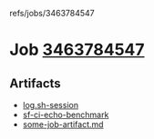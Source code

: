 refs/jobs/3463784547

# Job [3463784547](https://github.com/rokmoln/support-firecloud/runs/3463784547?check_suite_focus=true)

## Artifacts

* [log.sh-session](log.sh-session)
* [sf-ci-echo-benchmark](sf-ci-echo-benchmark)
* [some-job-artifact.md](some-job-artifact.md)

